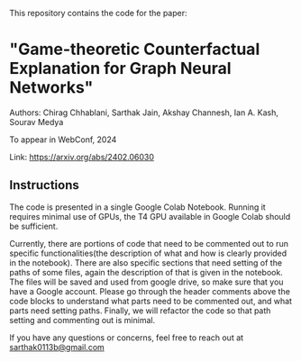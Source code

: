 This repository contains the code for the paper:
# "Game-theoretic Counterfactual Explanation for Graph Neural Networks"
Authors: Chirag Chhablani, Sarthak Jain, Akshay Channesh, Ian A. Kash, Sourav Medya

To appear in WebConf, 2024

Link: https://arxiv.org/abs/2402.06030

## Instructions
The code is presented in a single Google Colab Notebook. Running it requires minimal use of GPUs, the T4 GPU available in Google Colab should be sufficient. 

Currently, there are portions of code that need to be commented out to run specific functionalities(the description of what and how is clearly provided in the notebook). There are also specific sections that need setting of the paths of some files, again the description of that is given in the notebook. The files will be saved and used from google drive, so make sure that you have a Google account. Please go through the header comments above the code blocks to understand what parts need to be commented out, and what parts need setting paths. Finally, we will refactor the code so that path setting and commenting out is minimal.

If you have any questions or concerns, feel free to reach out at sarthak0113b@gmail.com
